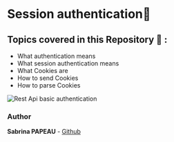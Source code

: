 # Session authentication📌

## Topics covered in this Repository 🚀 : 

* What authentication means
* What session authentication means
* What Cookies are
* How to send Cookies
* How to parse Cookies

![Rest Api basic authentication](https://zupimages.net/up/24/25/hy1m.png)

### Author
**Sabrina PAPEAU** - [Github](https://github.com/Holbiwan)
